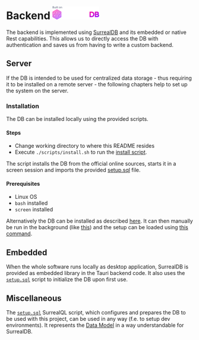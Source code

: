 # Backend <img src="../resources/builton-surrealdb-light.svg" alt="using SurrealDB" height="35"/>

The backend is implemented using [SurrealDB](https://surrealdb.com) and its embedded or native Rest capabilities. This
allows us to directly access the DB with authentication and saves us from having to write
a custom backend.

## Server

If the DB is intended to be used for centralized data storage - thus requiring it to be installed
on a remote server - the following chapters help to set up the system on the server.

### Installation

The DB can be installed locally using the provided scripts.

#### Steps

- Change working directory to where this README resides
- Execute `./scripts/install.sh` to run the [install script](scripts/install.sh). 

The script installs the DB from the official online sources, starts it in a screen session and imports 
the provided [setup.sql](setup.sql) file.

#### Prerequisites

- Linux OS
- `bash` installed
- `screen` installed

Alternatively the DB can be installed as described [here](https://surrealdb.com/install). It can then
manually be run in the background (like [this](scripts/start.sh)) and the setup can be loaded using
[this command](scripts/setup.sh).

## Embedded

When the whole software runs locally as desktop application, SurrealDB is provided
as embedded library in the Tauri backend code. It also uses the [`setup.sql`](setup.sql)
script to initialize the DB upon first use.

## Miscellaneous

The [`setup.sql`](setup.sql) SurrealQL script, which configures and prepares the DB to be used with this project,
can be used in any way (f.e. to setup dev environments). It represents the [Data Model](../resources/Sabine_Projekt.pdf)
in a way understandable for SurrealDB.
